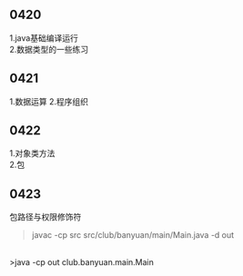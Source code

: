 ## 0420
1.java基础编译运行</br>
2.数据类型的一些练习

## 0421
1.数据运算
2.程序组织
## 0422
1.对象类方法</br>
2.包
## 0423
包路径与权限修饰符</br>
>javac -cp src src/club/banyuan/main/Main.java -d out 
</br>
>java -cp out club.banyuan.main.Main

